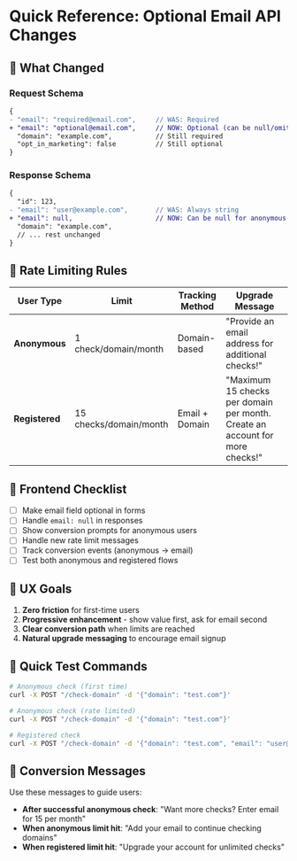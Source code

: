 # Quick Reference: Optional Email API Changes

## 🔄 What Changed

### Request Schema
```diff
{
- "email": "required@email.com",     // WAS: Required
+ "email": "optional@email.com",     // NOW: Optional (can be null/omitted)
  "domain": "example.com",           // Still required
  "opt_in_marketing": false          // Still optional
}
```

### Response Schema
```diff
{
  "id": 123,
- "email": "user@example.com",       // WAS: Always string
+ "email": null,                     // NOW: Can be null for anonymous users
  "domain": "example.com",
  // ... rest unchanged
}
```

## 🚦 Rate Limiting Rules

| User Type | Limit | Tracking Method | Upgrade Message |
|-----------|-------|----------------|-----------------|
| **Anonymous** | 1 check/domain/month | Domain-based | "Provide an email address for additional checks!" |
| **Registered** | 15 checks/domain/month | Email + Domain | "Maximum 15 checks per domain per month. Create an account for more checks!" |

## 📝 Frontend Checklist

- [ ] Make email field optional in forms
- [ ] Handle `email: null` in responses
- [ ] Show conversion prompts for anonymous users
- [ ] Handle new rate limit messages
- [ ] Track conversion events (anonymous → email)
- [ ] Test both anonymous and registered flows

## 🎯 UX Goals

1. **Zero friction** for first-time users
2. **Progressive enhancement** - show value first, ask for email second
3. **Clear conversion path** when limits are reached
4. **Natural upgrade messaging** to encourage email signup

## 🔧 Quick Test Commands

```bash
# Anonymous check (first time)
curl -X POST "/check-domain" -d '{"domain": "test.com"}'

# Anonymous check (rate limited)
curl -X POST "/check-domain" -d '{"domain": "test.com"}'

# Registered check
curl -X POST "/check-domain" -d '{"domain": "test.com", "email": "user@example.com"}'
```

## 🎨 Conversion Messages

Use these messages to guide users:

- **After successful anonymous check**: "Want more checks? Enter email for 15 per month"
- **When anonymous limit hit**: "Add your email to continue checking domains"
- **When registered limit hit**: "Upgrade your account for unlimited checks"
